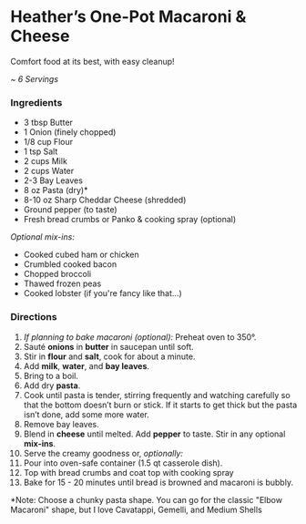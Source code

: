 # Heather’s One-Pot Macaroni & Cheese

Comfort food at its best, with easy cleanup!

*~ 6 Servings*	

### Ingredients
- 3 tbsp Butter	
- 1 Onion (finely chopped)	
- 1/8 cup Flour	
- 1 tsp Salt	
- 2 cups Milk	
- 2 cups Water	
- 2-3 Bay Leaves	
- 8 oz Pasta (dry)*	
- 8-10 oz Sharp Cheddar Cheese (shredded)	
- Ground pepper (to taste)	
- Fresh bread crumbs or Panko & cooking spray (optional)	

*Optional mix-ins:*
* Cooked cubed ham or chicken
* Crumbled cooked bacon
* Chopped broccoli
* Thawed frozen peas
* Cooked lobster (if you're fancy like that...)

### Directions

1.	*If planning to bake macaroni (optional):* Preheat oven to 350°.
2.	Sauté **onions** in **butter** in saucepan until soft.
3.	Stir in **flour** and **salt**, cook for about a minute.
4.	Add **milk**, **water**, and **bay leaves**.
5.	Bring to a boil.
6.	Add dry **pasta**.
7.	Cook until pasta is tender, stirring frequently and watching carefully so that the bottom doesn’t burn or stick. If it starts to get thick but the pasta isn’t done, add some more water. 
8.	Remove bay leaves.
9.	Blend in **cheese** until melted. Add **pepper** to taste. Stir in any optional **mix-ins**.
10.	Serve the creamy goodness or, *optionally:*
11.	Pour into oven-safe container (1.5 qt casserole dish).
12.	Top with bread crumbs and coat top with cooking spray
13.	Bake for 15 - 20 minutes until bread is browned and macaroni is bubbly.

*Note: Choose a chunky pasta shape. You can go for the classic "Elbow Macaroni" shape, but I love Cavatappi, Gemelli, and Medium Shells